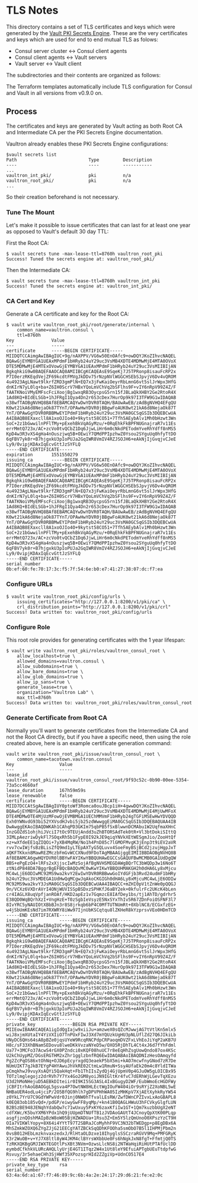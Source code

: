 # TLS Notes

This directory contains a set of TLS certificates and keys which were generated by the [Vault PKI Secrets Engine](https://www.vaultproject.io/docs/secrets/pki/index.html). These are the very certificates and keys which are used for end to end mutual TLS as folows:

- Consul server cluster <-> Consul client agents
- Consul client agents <-> Vault servers
- Vault server <-> Vault client

The subdirectories and their contents are organized as follows:

The Terraform templates automatically include TLS configuration for Consul and Vault in all versions from v0.9.0 on.

## Process

The certificates and keys are generated by Vault acting as both Root CA and Intermediate CA per the PKI Secrets Engine documentation.

Vaultron already enables these PKI Secrets Engine configurations:

```
$vault secrets list
Path                           Type         Description
----                           ----         -----------
...
vaultron_int_pki/              pki          n/a
vaultron_root_pki/             pki          n/a
...
```

So their creation beforehand is not necessary.

### Tune The Mount

Let's make it possible to issue certificates that can last for at least one year as opposed to Vault's default 30 day TTL:

First the Root CA:

```
$ vault secrets tune -max-lease-ttl=8760h vaultron_root_pki
Success! Tuned the secrets engine at: vaultron_root_pki/
```

Then the Intermediate CA:

```
$ vault secrets tune -max-lease-ttl=8760h vaultron_int_pki
Success! Tuned the secrets engine at: vaultron_int_pki/
```

### CA Cert and Key

Generate a CA certificate and key for the Root CA:

```
$ vault write vaultron_root_pki/root/generate/internal \
    common_name=vaultron.consul \
    ttl=8760h
Key              Value
---              -----
certificate      -----BEGIN CERTIFICATE-----
MIIDQTCCAimgAwIBAgIUC+9g/nAXPPV/VG6w50EnOAfc9+owDQYJKoZIhvcNAQEL
BQAwGjEYMBYGA1UEAxMPdmF1bHRyb24uY29uc3VsMB4XDTE4MDMwMjE4MTA0OVoX
DTE5MDMwMjE4MTExOVowGjEYMBYGA1UEAxMPdmF1bHRyb24uY29uc3VsMIIBIjAN
BgkqhkiG9w0BAQEFAAOCAQ8AMIIBCgKCAQEAsE9SqeKj7J5TPRonp8isauFcRP2x
P7I0erzRKEqdVejZF69kcdtFMVgJkDDv75rNzpNVlWGGCHSEbSJpvjV6Dv4vQROM
4u4923AgLNawt9lkrfZRD3gmPlN+EQ7x3jFwKaiOeyrRbLmnG6vt5slJrWpx3HfG
dnKIrN7yL0lq+ba+Z6IH0ScrV7HBxYQoLmVChVq2bSFlhs9F+vIY6nRpV99Z4Z/F
fAATKNoiVMyEMFscFciXoojBg1wxqRB3OycpsG5rn15fJBLaQkXHBY2Ge2RtoR4X
1Ad8KQ+BIdELSGb+1hJFRgI1Qya4Dn2r6S3cDex7HurOp9k97I3TFW9G1wIDAQAB
o38wfTAOBgNVHQ8BAf8EBAMCAQYwDwYDVR0TAQH/BAUwAwEB/zAdBgNVHQ4EFgQU
K0wt21kA6d8NejaOk87TYnT/OPAwHwYDVR0jBBgwFoAUK0wt21kA6d8NejaOk87T
YnT/OPAwGgYDVR0RBBMwEYIPdmF1bHRyb24uY29uc3VsMA0GCSqGSIb3DQEBCwUA
A4IBAQB8EXaxcll8A1xoOJIo4O+9kytst58CO51+7Tfh5AEybAlv1Mh0bHzwt3Wn
SoC+2z1bGwwilnPFlTMy+pExehBkVqAGyMzu/+0RqEhkFkBPFNUGnajraR7v11Es
errMmtQ723x/AC+zcVo0tvQCbZ1Dq6JjwLiHr6m0cNkdPETodmYveRhYdff8nMS5
KpD4w3R3vXS4gHa4nOuszjwq5B+OEwiY7QMdPPIpzhwZ0Ysou2SYguUq0hfyTtDO
6qFBV7yk0r+B7hjgxkU3pIoPUJa2GqIWR8VmIV4RZJSOJH6+eAkNjIjGvqjvCJeE
Ly9/0vipjKDAxIqEcvGttJzSYFLQ
-----END CERTIFICATE-----
expiration       1551550279
issuing_ca       -----BEGIN CERTIFICATE-----
MIIDQTCCAimgAwIBAgIUC+9g/nAXPPV/VG6w50EnOAfc9+owDQYJKoZIhvcNAQEL
BQAwGjEYMBYGA1UEAxMPdmF1bHRyb24uY29uc3VsMB4XDTE4MDMwMjE4MTA0OVoX
DTE5MDMwMjE4MTExOVowGjEYMBYGA1UEAxMPdmF1bHRyb24uY29uc3VsMIIBIjAN
BgkqhkiG9w0BAQEFAAOCAQ8AMIIBCgKCAQEAsE9SqeKj7J5TPRonp8isauFcRP2x
P7I0erzRKEqdVejZF69kcdtFMVgJkDDv75rNzpNVlWGGCHSEbSJpvjV6Dv4vQROM
4u4923AgLNawt9lkrfZRD3gmPlN+EQ7x3jFwKaiOeyrRbLmnG6vt5slJrWpx3HfG
dnKIrN7yL0lq+ba+Z6IH0ScrV7HBxYQoLmVChVq2bSFlhs9F+vIY6nRpV99Z4Z/F
fAATKNoiVMyEMFscFciXoojBg1wxqRB3OycpsG5rn15fJBLaQkXHBY2Ge2RtoR4X
1Ad8KQ+BIdELSGb+1hJFRgI1Qya4Dn2r6S3cDex7HurOp9k97I3TFW9G1wIDAQAB
o38wfTAOBgNVHQ8BAf8EBAMCAQYwDwYDVR0TAQH/BAUwAwEB/zAdBgNVHQ4EFgQU
K0wt21kA6d8NejaOk87TYnT/OPAwHwYDVR0jBBgwFoAUK0wt21kA6d8NejaOk87T
YnT/OPAwGgYDVR0RBBMwEYIPdmF1bHRyb24uY29uc3VsMA0GCSqGSIb3DQEBCwUA
A4IBAQB8EXaxcll8A1xoOJIo4O+9kytst58CO51+7Tfh5AEybAlv1Mh0bHzwt3Wn
SoC+2z1bGwwilnPFlTMy+pExehBkVqAGyMzu/+0RqEhkFkBPFNUGnajraR7v11Es
errMmtQ723x/AC+zcVo0tvQCbZ1Dq6JjwLiHr6m0cNkdPETodmYveRhYdff8nMS5
KpD4w3R3vXS4gHa4nOuszjwq5B+OEwiY7QMdPPIpzhwZ0Ysou2SYguUq0hfyTtDO
6qFBV7yk0r+B7hjgxkU3pIoPUJa2GqIWR8VmIV4RZJSOJH6+eAkNjIjGvqjvCJeE
Ly9/0vipjKDAxIqEcvGttJzSYFLQ
-----END CERTIFICATE-----
serial_number    0b:ef:60:fe:70:17:3c:f5:7f:54:6e:b0:e7:41:27:38:07:dc:f7:ea
```

### Configure URLs


```
$ vault write vaultron_root_pki/config/urls \
    issuing_certificates="http://127.0.0.1:8200/v1/pki/ca" \
    crl_distribution_points="http://127.0.0.1:8200/v1/pki/crl"
Success! Data written to: vaultron_root_pki/config/urls
```

### Configure Role

This root role provides for generating certificates with the 1 year lifespan:

```
$ vault write vaultron_root_pki/roles/vaultron_consul_root \
    allow_localhost=true \
    allowed_domains=vaultron.consul \
    allow_subdomains=true \
    allow_bare_domains=true \
    allow_glob_domains=true \
    allow_ip_sans=true \
    generate_lease=true \
    organization="Vaultron Lab" \
    max_ttl=8760h
Success! Data written to: vaultron_root_pki/roles/vaultron_consul_root
```

### Generate Certificate from Root CA

Normally you'll want to generate certificates from the Intermediate CA and not the Root CA directly, but if you have a specific need, then using the role created above, here is an example certificate generation command:

```
vault write vaultron_root_pki/issue/vaultron_consul_root \
    common_name=tacotown.vaultron.consul
Key                 Value
---                 -----
lease_id            vaultron_root_pki/issue/vaultron_consul_root/9f93c52c-0b90-00ee-5354-73a5cc4660af
lease_duration      167h59m59s
lease_renewable     false
certificate         -----BEGIN CERTIFICATE-----
MIID7DCCAtSgAwIBAgIUY0ptoWf3Romca0ouJBcp1iH+4gwwDQYJKoZIhvcNAQEL
BQAwGjEYMBYGA1UEAxMPdmF1bHRyb24uY29uc3VsMB4XDTE4MDMwMjE4MjUwMFoX
DTE4MDMwOTE4MjUzMFowOjEVMBMGA1UEChMMVmF1bHRyb24gTGFiMSEwHwYDVQQD
Exh0YWNvdG93bi52YXVsdHJvbi5jb25zdWwwggEiMA0GCSqGSIb3DQEBAQUAA4IB
DwAwggEKAoIBAQDWKAh1CAhqPD3GKIm75qbPB5fSxBlwwnDCMAbu1W2UqfmaXHnC
InzGOZdS1ohjhiJVciI7tOc9TEUjAndd3uZhBTORSAdTek0tR+Vl3btDokiSIttQ
3IMLpAezriwDykFl7SOqxRh5b1FypE0I92kJE9qiqYNVkXEtWESgmJio/ZooHtQf
xz+wXfdeEE1qZIQOi+7yXB4MqRW/No1h4PnD85c7lGMOFMvgK3jEnp3t9iEV2aVR
rvv7cwIWjfsBzBLisZfQ9md1yLTEpAXTyG5QLuvx4SoeFmyBSjBCd2jzujHgpJxT
aQKFTKkxn8MawREZMczbFmGvWCCXNud9FDoTAgMBAAGjggEIMIIBBDAOBgNVHQ8B
Af8EBAMCA6gwHQYDVR0lBBYwFAYIKwYBBQUHAwEGCCsGAQUFBwMCMB0GA1UdDgQW
BBS+ePgEzO4+lRFs2xXjjscIwMzSojAfBgNVHSMEGDAWgBQrTC3bWQDp3w16No6T
ztNidP848DA7BggrBgEFBQcBAQQvMC0wKwYIKwYBBQUHMAKGH2h0dHA6Ly8xMjcu
MC4wLjE6ODIwMC92MS9wa2kvY2EwIwYDVR0RBBwwGoIYdGFjb3Rvd24udmF1bHRy
b24uY29uc3VsMDEGA1UdHwQqMCgwJqAkoCKGIGh0dHA6Ly8xMjcuMC4wLjE6ODIw
MC92MS9wa2kvY3JsMA0GCSqGSIb3DQEBCwUAA4IBAQCC+mZHI0pV1tZnWe0pQQGJ
9n/VCXz6VXDrAVrI4ONjWUVISSpBSDxzSPHKfJ6aBY2ek+0kfulrFc2UKcK4bLen
cr4IAGLX8uqVpfjanROAf/HKD2apEz1v7GqmzcE8IAfDey1bs/tj1AhTD/gdrhr5
E38QD0WqBQrhXzI+VngHzE+T0zSgbIeVsyzE5NxSYxThIv5R67ZDnFoiOSFNF3l7
8IvYRC5yNAUIOtXBbBJn3r8S8jrkqb6bP4C0MfTUTNUmRt+0XblNC8/ECGxfzEG+
w4jSbUmKEsNd7im7RXWRY8iWw97IjnUbKSCqtqu8lZKHeR8kYzprsvVEo0HDmTCD
-----END CERTIFICATE-----
issuing_ca          -----BEGIN CERTIFICATE-----
MIIDQTCCAimgAwIBAgIUC+9g/nAXPPV/VG6w50EnOAfc9+owDQYJKoZIhvcNAQEL
BQAwGjEYMBYGA1UEAxMPdmF1bHRyb24uY29uc3VsMB4XDTE4MDMwMjE4MTA0OVoX
DTE5MDMwMjE4MTExOVowGjEYMBYGA1UEAxMPdmF1bHRyb24uY29uc3VsMIIBIjAN
BgkqhkiG9w0BAQEFAAOCAQ8AMIIBCgKCAQEAsE9SqeKj7J5TPRonp8isauFcRP2x
P7I0erzRKEqdVejZF69kcdtFMVgJkDDv75rNzpNVlWGGCHSEbSJpvjV6Dv4vQROM
4u4923AgLNawt9lkrfZRD3gmPlN+EQ7x3jFwKaiOeyrRbLmnG6vt5slJrWpx3HfG
dnKIrN7yL0lq+ba+Z6IH0ScrV7HBxYQoLmVChVq2bSFlhs9F+vIY6nRpV99Z4Z/F
fAATKNoiVMyEMFscFciXoojBg1wxqRB3OycpsG5rn15fJBLaQkXHBY2Ge2RtoR4X
1Ad8KQ+BIdELSGb+1hJFRgI1Qya4Dn2r6S3cDex7HurOp9k97I3TFW9G1wIDAQAB
o38wfTAOBgNVHQ8BAf8EBAMCAQYwDwYDVR0TAQH/BAUwAwEB/zAdBgNVHQ4EFgQU
K0wt21kA6d8NejaOk87TYnT/OPAwHwYDVR0jBBgwFoAUK0wt21kA6d8NejaOk87T
YnT/OPAwGgYDVR0RBBMwEYIPdmF1bHRyb24uY29uc3VsMA0GCSqGSIb3DQEBCwUA
A4IBAQB8EXaxcll8A1xoOJIo4O+9kytst58CO51+7Tfh5AEybAlv1Mh0bHzwt3Wn
SoC+2z1bGwwilnPFlTMy+pExehBkVqAGyMzu/+0RqEhkFkBPFNUGnajraR7v11Es
errMmtQ723x/AC+zcVo0tvQCbZ1Dq6JjwLiHr6m0cNkdPETodmYveRhYdff8nMS5
KpD4w3R3vXS4gHa4nOuszjwq5B+OEwiY7QMdPPIpzhwZ0Ysou2SYguUq0hfyTtDO
6qFBV7yk0r+B7hjgxkU3pIoPUJa2GqIWR8VmIV4RZJSOJH6+eAkNjIjGvqjvCJeE
Ly9/0vipjKDAxIqEcvGttJzSYFLQ
-----END CERTIFICATE-----
private_key         -----BEGIN RSA PRIVATE KEY-----
MIIEowIBAAKCAQEA1igIdQgIajw9xiiJu+amzweX0sQZcMJwwjAG7tVtlKn5mlx5
wiJ8xjmXUtaIY4YiVXIiO7TnPUxFIwJ3Xd7mYQUzkUgHU3pNLUflZd27Q6JIkiLb
UNyDC6QHs64sA8pBZe0jqsUYeW9RcqRNCPdpCRPaoqmDVZFxLVhEoJiYqP2aKB7U
H8c/sF33XhBNamSEDovu8lweDKkVvzaNYeD5w/OXO5RjDhTL4Ct4xJ6d7fYhFdml
Ua77+3MCFo37AcwS4rGX0PZndci0xKQF08huUC7r8eEqHhZsgUowQndo87ox4KSc
U2kChUypMZ/DGsERGTHM2xZhr1gglzbnfRQ6EwIDAQABAoIBAQDNIzHesOAmqyfd
Pg2ZcPqOS86xtOhNq+OJD6pEcyrxgdQ3eaekP5bX5mi+kAO7mcwfnyGNod7zR7De
NUmUIKT7gJkB7EYgP4HYAwuJhVkRE02CtmLw1RmuN+SsyAUfaEk20m4c8YldITWa
pCmqkhwJ9vuyXsAQYi5QakHqt+Fb1ThIIsZydQj4GjUpmV0p4GJuOW5gLOICBx95
TOTzlmglegojz2drRVh7Y7Yx4Go2GM8yoiJN9IGltKr4fvC7dERhWjLGevTqXEzu
U3d2hMoNHejuD5AEBkDIteiir0I9KI5SG3ASL4IxBGugyD2WF/EubWmoEcHGDFWy
jCBFItrhAoGBAOGgL5gsva4P7OwtNW8HLEctWgIOuFW404iOr9sRYjZ2XoNBL5wE
NHBaUER4odLu4jciP/2O5BfQG9hlh7gDPVPHhWA05IzMHKpV7XjAEtXyhkRyYW54
z0YkL7YrU7C9GdYWPwVdr0Jinj0NW0hTfvalLEsRW/ZwfDWnCPZIvxLxAoGBAPL8
k0EQ83ob185vQd+/pdGP/eiwyGwFF8yqMp/+kn41B0QAGLHWuU3hFCVkyGlgfLUN
B2BSzBE948JENqhYdabQw7c71wUxuy5PxKY6zaxKfiIw1GT+1Qm7kuzbbUgX2eNT
cdfXWc/K5buYXM6YPdx1hQ9jUUpmDTNUfTB1zJVDAoGAUtT4JCnoyQpXtK00PLqp
asgfjznQOshMAIpBzW8oW05BjHZWADUa+1Rsu3Z+Em5Y5lzQmUnoO0XPszYzCT9H
OIa7VIKWlYopy+8X64i4YYtT97T2SBRaJCoMyhhF9VC3N32bTWEDgp+p8EgDBx6A
MhSZmkWZOXQ6ZYgZJjG21EECgYATZBCkSqQDhKFOOha5smObO7B5l1IHPMjPbm2n
0vsB012HEbLmzknvaxzedxJ/RlHtaOLDzxe18IhyglsSSCzraRGVV9Mq+PMFGRyK
X3r2WuOB+v+YJ7X8ltl8yW4JKM4clBYrsWXbbUe0Fs6hNgkJxN8fgT+FfmtjQ0TS
TzRKXQKBgGMJIWXTEGOtlPsXBt3NVm+OzwsLlcNS8i2NTWaHqiRiHUtPTAfUclDD
eymbdCfkhkVLURcAHQLlyUrjE4GT1ITqz2W4x1Ut8leY9EfuiAPTgbUEuTtdpfwG
Rsvuy/3r5ehaeCHh3SjHWf35XPozsgrHId2ZZgiVp+UdnCO517E4
-----END RSA PRIVATE KEY-----
private_key_type    rsa
serial_number       63:4a:6d:a1:67:f7:46:89:9c:6b:4a:2e:24:17:29:d6:21:fe:e2:0c
```

